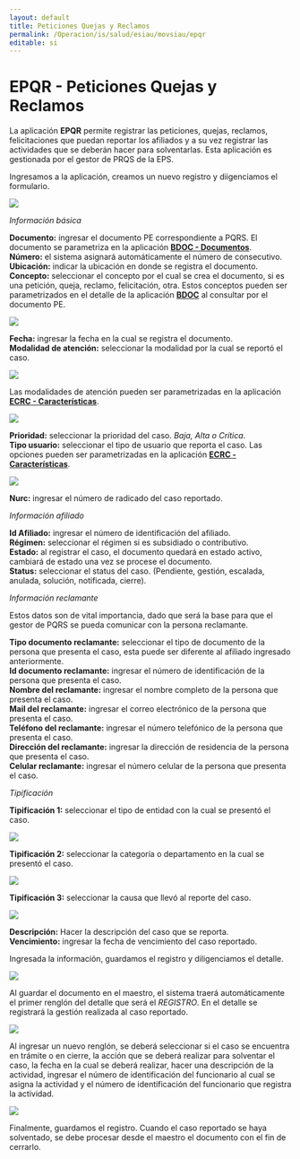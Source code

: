 ```yaml
---
layout: default
title: Peticiones Quejas y Reclamos
permalink: /Operacion/is/salud/esiau/movsiau/epqr
editable: si
---
```


# EPQR - Peticiones Quejas y Reclamos

La aplicación **EPQR** permite registrar las peticiones, quejas, reclamos, felicitaciones que puedan reportar los afiliados y a su vez registrar las actividades que se deberán hacer para solventarlas. Esta aplicación es gestionada por el gestor de PRQS de la EPS.  

Ingresamos a la aplicación, creamos un nuevo registro y diigenciamos el formulario.  

![](epqr.png)

_Información básica_

**Documento:** ingresar el documento PE correspondiente a PQRS. El documento se parametriza en la aplicación [**BDOC - Documentos**](http://docs.oasiscom.com/Operacion/common/bsistema/bdoc).  
**Número:** el sistema asignará automáticamente el número de consecutivo.  
**Ubicación:** indicar la ubicación en donde se registra el documento.  
**Concepto:** seleccionar el concepto por el cual se crea el documento, si es una petición, queja, reclamo, felicitación, otra. Estos conceptos pueden ser parametrizados en el detalle de la aplicación [**BDOC**](http://docs.oasiscom.com/Operacion/common/bsistema/bdoc) al consultar por el documento PE.   

![](bdoc.png)

**Fecha:** ingresar la fecha en la cual se registra el documento.  
**Modalidad de atención:** seleccionar la modalidad por la cual se reportó el caso.  

![](epqr1.png)

Las modalidades de atención pueden ser parametrizadas en la aplicación [**ECRC - Características**](http://docs.oasiscom.com/Operacion/is/salud/ebasica/ecrc).  

![](epqr2.png)

**Prioridad:** seleccionar la prioridad del caso. _Baja, Alta o Crítica_.  
**Tipo usuario:** seleccionar el tipo de usuario que reporta el caso. Las opciones pueden ser parametrizadas en la aplicación [**ECRC - Características**](http://docs.oasiscom.com/Operacion/is/salud/ebasica/ecrc).  

![](epqr3.png)

**Nurc:** ingresar el número de radicado del caso reportado.  

_Información afiliado_

**Id Afiliado:** ingresar el número de identificación del afiliado.  
**Régimen:** seleccionar el régimen si es subsidiado o contributivo.  
**Estado:** al registrar el caso, el documento quedará en estado activo, cambiará de estado una vez se procese el documento.  
**Status:** seleccionar el status del caso. (Pendiente, gestión, escalada, anulada, solución, notificada, cierre).  

_Información reclamante_

Estos datos son de vital importancia, dado que será la base para que el gestor de PQRS se pueda comunicar con la persona reclamante.  

**Tipo documento reclamante:** seleccionar el tipo de documento de la persona que presenta el caso, esta puede ser diferente al afiliado ingresado anteriormente.  
**Id documento reclamante:** ingresar el número de identificación de la persona que presenta el caso.  
**Nombre del reclamante:** ingresar el nombre completo de la persona que presenta el caso.  
**Mail del reclamante:** ingresar el correo electrónico de la persona que presenta el caso.  
**Teléfono del reclamante:** ingresar el número telefónico de la persona que presenta el caso.  
**Dirección del reclamante:** ingresar la dirección de residencia de la persona que presenta el caso.  
**Celular reclamante:** ingresar el número celular de la persona que presenta el caso.  

_Tipificación_

**Tipificación 1:** seleccionar el tipo de entidad con la cual se presentó el caso.  

![](epqr4.png)

**Tipificación 2:** seleccionar la categoría o departamento en la cual se presentó el caso.  

![](epqr5.png)

**Tipificación 3:** seleccionar la causa que llevó al reporte del caso.  

![](epqr6.png)

**Descripción:** Hacer la descripción del caso que se reporta.  
**Vencimiento:** ingresar la fecha de vencimiento del caso reportado.  

Ingresada la información, guardamos el registro y diligenciamos el detalle.  

![](epqr8.png)

Al guardar el documento en el maestro, el sistema traerá automáticamente el primer renglón del detalle que será el _REGISTRO_. En el detalle se registrará la gestión realizada al caso reportado.  

![](epqr7.png)

Al ingresar un nuevo renglón, se deberá seleccionar si el caso se encuentra en trámite o en cierre, la acción que se deberá realizar para solventar el caso, la fecha en la cual se deberá realizar, hacer una descripción de la actividad, ingresar el número de identificación del funcionario al cual se asigna la actividad y el número de identificación del funcionario que registra la actividad.  

![](epqr9.png)

Finalmente, guardamos el registro. Cuando el caso reportado se haya solventado, se debe procesar desde el maestro el documento con el fin de cerrarlo.  


